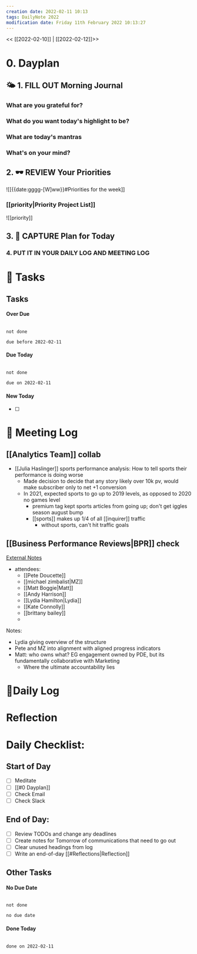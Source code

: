 ```yaml
---
creation date: 2022-02-11 10:13
tags: DailyNote 2022
modification date: Friday 11th February 2022 10:13:27
---
```


<< [[2022-02-10]] | [[2022-02-12]]>>
# 0. Dayplan 
## 🌤 1. **FILL OUT** Morning Journal
### What are you grateful for?


### What do you want today's highlight to be?


### What are today's mantras


### What's on your mind?


## 2. 🕶 **REVIEW** Your Priorities
![[{{date:gggg-[W]ww}}#Priorities for the week]]
### [[priority|Priority Project List]] 
![[priority]]

## 3. 📆 **CAPTURE** Plan for Today

### 4. PUT IT IN YOUR DAILY LOG AND MEETING LOG



# 📝 Tasks
## Tasks

#### Over Due

```tasks

not done

due before 2022-02-11

```

#### Due Today

```tasks

not done

due on 2022-02-11

```

#### New Today

- [ ]

# 📰 Meeting Log
## [[Analytics Team]] collab
- [[Julia Haslinger]] sports performance analysis: How to tell sports their performance is doing worse
	- Made decision to decide that any story likely over 10k pv, would make subscriber only to net +1 conversion
	- In 2021, expected sports to go up to 2019 levels, as opposed to 2020 no games level
		- premium tag kept sports articles from going up; don't get iggles season august bump
		- [[sports]] makes up 1/4 of all [[inquirer]] traffic
			- without sports, can't hit traffic goals


## [[Business Performance Reviews|BPR]] check
[External Notes](https://docs.google.com/document/d/1qbJk1Zq3ZpKkKqDmdhXvbcoizU4oLo7XgXHkt1f2v1I/edit#heading=h.rz9fegqedw6u)
- attendees:
	- [[Pete Doucette]]
	- [[michael zimbalist|MZ]]
	- [[Matt Boggie|Matt]]
	- [[Andy Harrison]]
	- [[Lydia Hamilton|Lydia]]
	- [[Kate Connolly]]
	- [[brittany bailey]]
	-

Notes:
- Lydia giving overview of the structure
- Pete and MZ into alignment with aligned progress indicators
- Matt: who owns what? EG engagement owned by PDE, but its fundamentally collaborative with Marketing
	- Where the ultimate accountability lies
# 📓Daily Log

# Reflection

# Daily Checklist:
## Start of Day
- [ ] Meditate
- [ ] [[#0 Dayplan]]
- [ ] Check Email
- [ ] Check Slack

## End of Day:
- [ ] Review TODOs and change any deadlines
- [ ] Create notes for Tomorrow of communications that need to go out
- [ ] Clear unused headings from log
- [ ] Write an end-of-day [[#Reflections|Reflection]]

## Other Tasks

#### No Due Date

```tasks

not done

no due date

```

#### Done Today

```tasks

done on 2022-02-11

```



